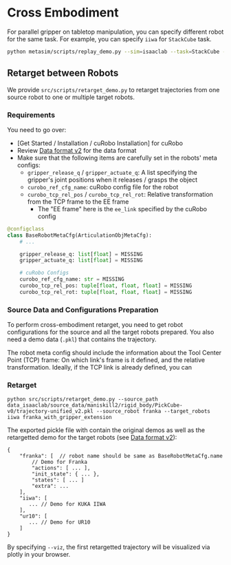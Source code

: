 # Cross Embodiment

For parallel gripper on tabletop manipulation, you can specify different robot for the same task. For example, you can specify `iiwa` for `StackCube` task.

```bash
python metasim/scripts/replay_demo.py --sim=isaaclab --task=StackCube --num_envs=4 --robot=iiwa
```

## Retarget between Robots

We provide `src/scripts/retarget_demo.py` to retarget trajectories from one source robot to one or multiple target robots.

### Requirements

You need to go over:

- [Get Started / Installation / cuRobo Installation] for cuRobo
- Review [Data format v2](https://roboverse.wiki/metasim/developer_guide/new_task#data-format-v2) for the data format
- Make sure that the following items are carefully set in the robots' meta configs:
  - `gripper_release_q` / `gripper_actuate_q`: A list specifying the gripper's joint positions when it releases / grasps the object
  - `curobo_ref_cfg_name`: cuRobo config file for the robot
  - `curobo_tcp_rel_pos` / `curobo_tcp_rel_rot`: Relative transformation from the TCP frame to the EE frame
    - The "EE frame" here is the `ee_link` specified by the cuRobo config

```python
@configclass
class BaseRobotMetaCfg(ArticulationObjMetaCfg):
    # ...

    gripper_release_q: list[float] = MISSING
    gripper_actuate_q: list[float] = MISSING

    # cuRobo Configs
    curobo_ref_cfg_name: str = MISSING
    curobo_tcp_rel_pos: tuple[float, float, float] = MISSING
    curobo_tcp_rel_rot: tuple[float, float, float] = MISSING
```


### Source Data and Configurations Preparation

To perform cross-embodiment retarget, you need to get robot configurations for the source and all the target robots prepared. You also need a demo data (`.pkl`) that contains the trajectory.

The robot meta config should include the information about the Tool Center Point (TCP) frame: On which link's frame is it defined, and the relative transformation. Ideally, if the TCP link is already defined, you can

### Retarget

```shell
python src/scripts/retarget_demo.py --source_path data_isaaclab/source_data/maniskill2/rigid_body/PickCube-v0/trajectory-unified_v2.pkl --source_robot franka --target_robots iiwa franka_with_gripper_extension
```

The exported pickle file with contain the original demos as well as the retargetted demo for the target robots (see [Data format v2](https://roboverse.wiki/metasim/developer_guide/new_task#data-format-v2)):

```
{
    "franka": [  // robot name should be same as BaseRobotMetaCfg.name
        // Demo for Franka
        "actions": [ ... ],
        "init_state": { ... },
        "states": [ ... ]
        "extra": ...
	],
	"iiwa": [
       ... // Demo for KUKA IIWA
	],
	"ur10": [
       ... // Demo for UR10
	]
}
```

By specifying `--viz`, the first retargetted trajectory will be visualized via plotly in your browser.

